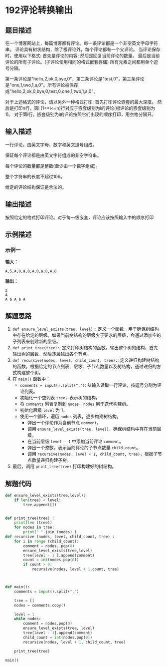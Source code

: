 # 192评论转换输出

## 题目描述

在一个博客网站上，每篇博客都有评论。每一条评论都是一个非空英文字母字符串。
评论具有树状结构，除了根评论外，每个评论都有一个父评论。
当评论保存时，使用以下格式:
首先是评论的内容;
然后是回复当前评论的数量。
最后是当前评论的所有子评论。(子评论使用相同的格式嵌套存储)
所有元素之间都用单个逗号分隔。

第一条评论是"hello,2,ok,0,bye,0"，第二条评论是"test,0"，第三条评论是"one,1,two,1,a,0"。所有评论被保存成"hello,2,ok,0,bye,0,test,0,one,1,two,1,a,0"。

对于上述格式的评论，请以另外一种格式打印:
首先打印评论嵌套的最大深度。
然后是打印n行，第i (1<=i<=n)行对应于嵌套级别为i的评论(根评论的嵌套级别为1)。
对于第i行，嵌套级别为i的评论按照它们出现的顺序打印，用空格分隔开。

## 输入描述

一行评论。由英文字母、数字和英文逗号组成。

保证每个评论都是由英文字符组成的非空字符串。

每个评论的数量都是整数(至少由一个数字组成)。

整个字符串的长度不超过106。

给定的评论结构保证是合法的。

## 输出描述

按照给定的格式打印评论。对于每一级嵌套，评论应该按照输入中的顺序打印

## 示例描述

### 示例一

**输入：**

```shell
A,5,A,0,a,0,A,0,a,0,A,0
```

**输出：**

```shell
2
A
A a A a A
```

## 解题思路

1. `def ensure_level_exists(tree, level):`: 定义一个函数，用于确保树结构中存在给定的层级。如果当前树结构的层级少于要求的层级，会通过添加空的子列表来创建新的层级。
2. `def print_tree(tree):`: 定义打印树结构的函数。输出整个树的结构，首先输出树的层数，然后逐层输出各个节点。
3. `def recursive(nodes, level, child_count, tree):`: 定义递归构建树结构的函数。根据给定的节点列表、层级、子节点数量以及树结构，通过递归的方式构建整个树。
4. 在 `main()` 函数中：
   - `comments = input().split(",")`: 从输入读取一行评论，按逗号分割为评论列表。
   - 初始化一个空列表 `tree`，表示树的结构。
   - 将 `comments` 列表复制到 `nodes`，`nodes` 用于迭代构建树。
   - 初始化层级 `level` 为 1。
   - 使用一个循环，遍历 `nodes` 列表，逐步构建树结构。
     - 弹出一个评论作为当前节点 `comment`。
     - 调用 `ensure_level_exists(tree, level)`，确保树结构中存在当前层级。
     - 在当前层级 `level - 1` 中添加当前评论 `comment`。
     - 弹出一个整数，表示当前评论的子节点数量 `child_count`。
     - 调用 `recursive(nodes, level + 1, child_count, tree)`，根据子节点数量递归构建子树。
5. 最后，调用 `print_tree(tree)` 打印构建好的树结构。

## 解题代码

```python
def ensure_level_exists(tree,level):
    if len(tree) < level:
        tree.append([])


def print_tree(tree) :
    print(len (tree))
    for nodes in tree:
        print(" ".join (nodes) )
def recursive (nodes, level, child_count, tree) :
    for i in range (child_count):
        comment = nodes. pop(0)
        ensure_level_exists(tree,level)
        tree[level - 1 ].append(comment)
        count = int(nodes.pop(0))
        if count > 0:
            recursive(nodes, level + 1,count, tree)



def main():
    comments = input().split(",")

    tree = []
    nodes = comments.copy()

    level = 1
    while nodes:
        comment = nodes.pop(0)
        ensure_level_exists(tree, level)
        tree[level - 1].append(comment)
        child_count = int(nodes.pop(0))
        recursive(nodes, level + 1, child_count, tree)

    print_tree(tree)

main()
```

